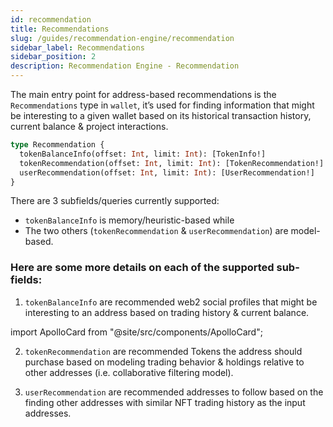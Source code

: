 ```yaml
---
id: recommendation
title: Recommendations
slug: /guides/recommendation-engine/recommendation
sidebar_label: Recommendations
sidebar_position: 2
description: Recommendation Engine - Recommendation
---
```


The main entry point for address-based recommendations is the `Recommendations` type in `wallet`, it’s used for finding information that might be interesting to a given wallet based on its historical transaction history, current balance & project interactions.

```graphql
type Recommendation {
  tokenBalanceInfo(offset: Int, limit: Int): [TokenInfo!]
  tokenRecommendation(offset: Int, limit: Int): [TokenRecommendation!]
  userRecommendation(offset: Int, limit: Int): [UserRecommendation!]
}
```

There are 3 subfields/queries currently supported:
- `tokenBalanceInfo` is memory/heuristic-based while 
- The two others (`tokenRecommendation` & `userRecommendation`) are model-based.

### Here are some more details on each of the supported sub-fields: 

1. `tokenBalanceInfo` are recommended web2 social profiles that might be interesting to an address based on trading history & current balance.

import ApolloCard from "@site/src/components/ApolloCard";

<ApolloCard queryName="getTokenBalanceInfo" />

2. `tokenRecommendation` are recommended Tokens the address should purchase based on modeling trading behavior & holdings relative to other addresses (i.e. collaborative filtering model).

<ApolloCard queryName="getTokenRecommendation" />

3.  `userRecommendation` are recommended addresses to follow based on the finding other addresses with similar NFT trading history as the input addresses.

<ApolloCard queryName="getUserRecommendation" />
